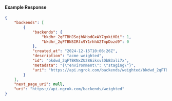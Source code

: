<!-- Code generated for API Clients. DO NOT EDIT. -->

#### Example Response

```json
{
	"backends": [
		{
			"backends": {
				"bkdhr_2qFTBHJSojhNHodGxAY7gxkiHDi": 1,
				"bkdhr_2qFTBNSIRfx9Y1rhhA2TmpDozd9": 0
			},
			"created_at": "2024-12-15T10:06:26Z",
			"description": "acme weighted",
			"id": "bkdwd_2qFTBKNxZU286iksvlDbB3ali7x",
			"metadata": "{\"environment\": \"staging\"}",
			"uri": "https://api.ngrok.com/backends/weighted/bkdwd_2qFTBKNxZU286iksvlDbB3ali7x"
		}
	],
	"next_page_uri": null,
	"uri": "https://api.ngrok.com/backends/weighted"
}
```
